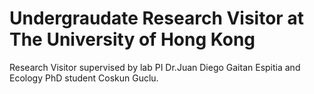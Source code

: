 # Undergraudate Research Visitor at The University of Hong Kong


Research Visitor supervised by lab PI Dr.Juan Diego Gaitan Espitia and Ecology PhD student Coskun Guclu.
